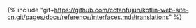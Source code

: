 {% include "git+https://github.com/cctanfujun/kotlin-web-site-cn.git/pages/docs/reference/interfaces.md#translations" %}

